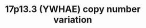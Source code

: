 ---
annotations:
- id: DOID:0060469
  parent: genetic disease
  type: Disease Ontology
  value: Miller-Dieker lissencephaly syndrome
- id: PW:0000013
  parent: disease pathway
  type: Pathway Ontology
  value: disease pathway
authors:
- Ninagerrekens
- AlexanderPico
- Fehrhart
- Khanspers
- Jmillanacosta
- Eweitz
citedin: ''
communities: []
description: 'The 17p13.3 deletion or duplication ranging from chr17:1250000 to chr17:1300000,
  affects YWHAE gene. The YWHAE gene plays a role in a lot of different processes
  and is closely related to many diseases. '
last-edited: 2024-07-22
ndex: null
organisms:
- Homo sapiens
redirect_from:
- /index.php/Pathway:WP5376
- /instance/WP5376
- /instance/WP5376_r134378
revision: r134378
schema-jsonld:
- '@context': https://schema.org/
  '@id': https://wikipathways.github.io/pathways/WP5376.html
  '@type': Dataset
  creator:
    '@type': Organization
    name: WikiPathways
  description: 'The 17p13.3 deletion or duplication ranging from chr17:1250000 to
    chr17:1300000, affects YWHAE gene. The YWHAE gene plays a role in a lot of different
    processes and is closely related to many diseases. '
  keywords:
  - AADC
  - CDK5
  - DBH
  - DCTN1
  - DCTN2
  - DCTN3
  - DCTN4
  - DCTN5
  - DCTN6
  - DISC1
  - DYNC1H1
  - Dopamine
  - L-Dopa
  - LIS1
  - NDEL1
  - Noradrenaline
  - PPP2CA
  - TH
  - Tyrosine
  - YWHAB
  - YWHAE
  - YWHAG
  - YWHAH
  - YWHAQ
  - YWHAZ
  license: CC0
  name: 17p13.3 (YWHAE) copy number variation
seo: CreativeWork
title: 17p13.3 (YWHAE) copy number variation
wpid: WP5376
---